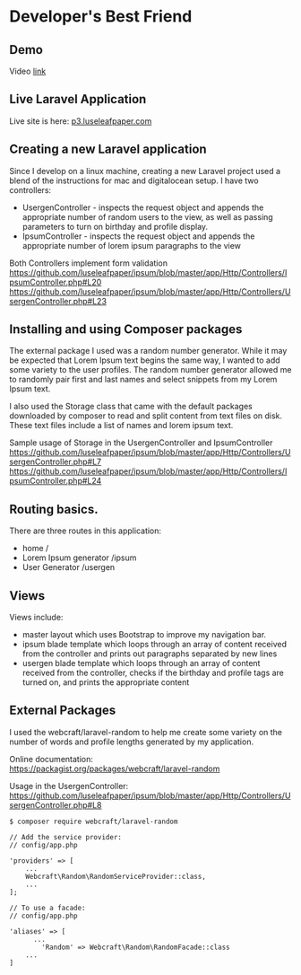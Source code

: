 # Developer's Best Friend

## Demo 
Video [link](https://youtu.be/l0RNqWgPygY) 

## Live Laravel Application
Live site is here: [p3.luseleafpaper.com](http://p3.luseleafpaper.com/)

## Creating a new Laravel application
Since I develop on a linux machine, creating a new Laravel project used a blend of the instructions for mac and digitalocean setup. 
I have two controllers: 
* UsergenController - inspects the request object and appends the appropriate number of random users to the view, as well as passing parameters to turn on birthday and profile display.  
* IpsumController - inspects the request object and appends the appropriate number of lorem ipsum paragraphs to the view

Both Controllers implement form validation  
https://github.com/luseleafpaper/ipsum/blob/master/app/Http/Controllers/IpsumController.php#L20  
https://github.com/luseleafpaper/ipsum/blob/master/app/Http/Controllers/UsergenController.php#L23  

## Installing and using Composer packages
The external package I used was a random number generator. While it may be expected that Lorem Ipsum text begins the same way, I wanted to add some variety to the user profiles. The random number generator allowed me to randomly pair first and last names and select snippets from my Lorem Ipsum text. 

I also used the Storage class that came with the default packages downloaded by composer to read and split content from text files on disk. These text files include a list of names and lorem ipsum text. 

Sample usage of Storage in the UsergenController and IpsumController  
https://github.com/luseleafpaper/ipsum/blob/master/app/Http/Controllers/UsergenController.php#L7  
https://github.com/luseleafpaper/ipsum/blob/master/app/Http/Controllers/IpsumController.php#L24  
 
## Routing basics.
There are three routes in this application: 
* home / 
* Lorem Ipsum generator /ipsum 
* User Generator /usergen 

## Views
Views include: 
* master layout which uses Bootstrap to improve my navigation bar. 
* ipsum blade template which loops through an array of content received from the controller and prints out paragraphs separated by new lines 
* usergen blade template which loops through an array of content received from the controller, checks if the birthday and profile tags are turned on, and prints the appropriate content 


## External Packages

I used the webcraft/laravel-random to help me create some variety on the number of words and profile lengths generated by my application. 

Online documentation:  
https://packagist.org/packages/webcraft/laravel-random

Usage in the UsergenController:   https://github.com/luseleafpaper/ipsum/blob/master/app/Http/Controllers/UsergenController.php#L8

``` 
$ composer require webcraft/laravel-random

// Add the service provider: 
// config/app.php

'providers' => [
    ...
    Webcraft\Random\RandomServiceProvider::class,
    ...
];

// To use a facade: 
// config/app.php

'aliases' => [
      ...
        'Random' => Webcraft\Random\RandomFacade::class
    ...
]
```
